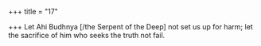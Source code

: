 +++
title = "17"

+++
Let Ahi Budhnya [/the Serpent of the Deep] not set us up for harm; let the sacrifice of him who seeks the truth not fail.